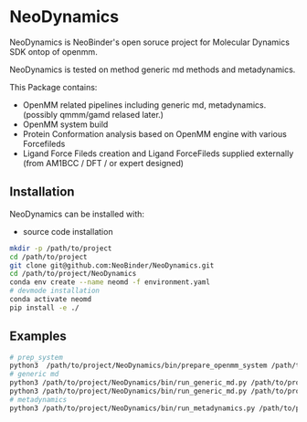 # NeoDynamics

NeoDynamics is NeoBinder's open soruce project for Molecular Dynamics SDK ontop of openmm.

NeoDynamics is tested on method generic md methods and metadynamics.

This Package contains:
- OpenMM related pipelines including generic md, metadynamics. (possibly qmmm/gamd relased later.)
- OpenMM system build
- Protein Conformation analysis based on OpenMM engine with various Forcefileds
- Ligand Force Fileds creation and Ligand ForceFileds supplied externally (from AM1BCC / DFT / or expert designed)

## Installation
NeoDynamics can be installed with:



* source code installation
```bash
mkdir -p /path/to/project
cd /path/to/project
git clone git@github.com:NeoBinder/NeoDynamics.git
cd /path/to/project/NeoDynamics
conda env create --name neomd -f environment.yaml
# devmode installation
conda activate neomd
pip install -e ./
```



## Examples
```bash
# prep_system
python3  /path/to/project/NeoDynamics/bin/prepare_openmm_system /path/to/project/NeoDynamics/examples/prep_system.yaml
# generic md
python3 /path/to/project/NeoDynamics/bin/run_generic_md.py /path/to/project/NeoDynamics/examples/min.yaml
python3 /path/to/project/NeoDynamics/bin/run_generic_md.py /path/to/project/NeoDynamics/examples/eq.yaml
# metadynamics
python3 /path/to/project/NeoDynamics/bin/run_metadynamics.py /path/to/project/NeoDynamics/examples/meta.yaml
```
